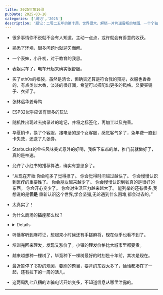 ```yaml
---
title: 2025年第10周
pubDate: 2025-03-10
categories: ['周记','2025']
description: '题记：二零二五年的第十周，世界很大，解锁一片片迷雾版的地图、一个个独一无二的人物都很有趣；世界又很小，小到这一片片地图、一个个人物之间都互有故事。'
---
```

* 很多事情你不说就不会有人知道，主动一点点，或许就会有善意的收获。
* 熟悉了环境，很多问题也就迎刃而解。
* 一个表妹，小升初，对于教育的我思。
* 表姐买车了，电车开起来确实很舒服。
* 买了eth0s的福袋，虽然是清仓，但确实还算是符合我的预期，衣服也香香的，有点类似木香，淡淡的很好闻，希望可以搭配出更多的风格。又要买镜子、衣架了。
* 张林远华姜母鸭
* ESP32似乎应该有很多的玩法
* 随机性出现过去摘录过的笔记，并将之标签化，再加工以及完善。
* 华夏销卡，换了个客服，接电话的是个女客服，感觉客气多了，免年费一直到卡失效，还送了几张券。
* Starbucks的金桔风味美式意外的好喝，我临下车点的单，推门前就做好了，真的是神速。
* 允许了小红书的推荐算法，确实有意思多了。
* “从现在开始
	你会吃多了觉得撑了。
	你会觉得时间越过越快了。
	你会慢慢认识到医疗的重要性了。
	你会朋友越来越少了。
	你会慢慢认识到钱真的是很好的东西。
	你会开心变少了。
	你会对生活压力越来越大了。
	能列举的还有很多,我想说的是**但是**
	重新认识这个世界,学会坚强,无论遇到什么困难,都会过去的。”
* 太真实了！

* 为什么商场的插座那么松？
* <details> 
	    **总结来说，商场插座感觉松动，最主要的原因是高频率的使用和磨损，加上可能存在的安装和维护因素。**  这是一种普遍现象，也是公共场所设施不可避免的损耗。
	    **需要注意的是，插座过松可能会带来安全隐患，例如接触不良导致发热、甚至引发火灾。**  商场管理方应该定期检查和维护插座，及时更换损坏的插座，确保顾客和员工的安全。
	    **如果你发现商场插座非常松动，甚至出现异常发热、火花等情况，应该及时告知商场工作人员，以便他们及时处理。**  安全第一！

* 听播客听到麻将证，想起来小时候还有手搓麻将，现在似乎也看不到了。
* 培训完回来理发，发现又涨价了。小镇的理发价格比大城市里都要贵。
* 越来越想种一棵树了，毕竟种下一棵树最好的时刻是十年前，其次是现在。
* 最近暂停了书影的观阅，要刷的题目，要背的东西太多了，恰恰都凑在了一起，还有拉下的一周的活儿。
* 这两周乱七八糟的诈骗电话开始变多，不知道信息从哪里泄露的。
------